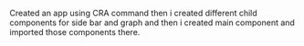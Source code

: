 Created an app using CRA command
then i created different child components for side bar and graph
and then i created main component and imported those components there.